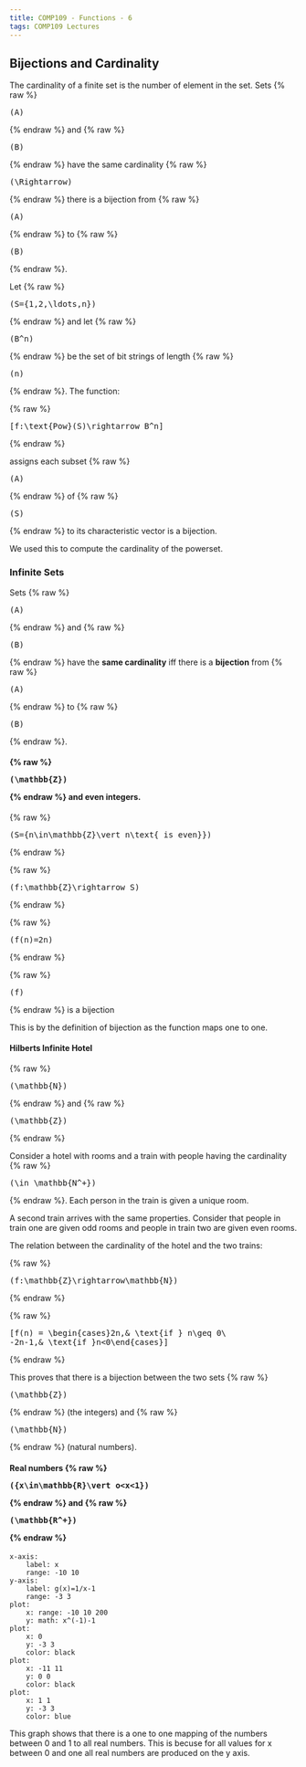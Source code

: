 ```yaml
---
title: COMP109 - Functions - 6
tags: COMP109 Lectures
---
```

## Bijections and Cardinality
The cardinality of a finite set is the number of element in the set. Sets {% raw %}<pre>\(A\)</pre>{% endraw %} and {% raw %}<pre>\(B\)</pre>{% endraw %} have the same cardinality {% raw %}<pre>\(\Rightarrow\)</pre>{% endraw %} there is a bijection from {% raw %}<pre>\(A\)</pre>{% endraw %} to {% raw %}<pre>\(B\)</pre>{% endraw %}.

Let {% raw %}<pre>\(S=\{1,2,\ldots,n\}\)</pre>{% endraw %} and let {% raw %}<pre>\(B^n\)</pre>{% endraw %} be the set of bit strings of length {% raw %}<pre>\(n\)</pre>{% endraw %}. The function:

{% raw %}<pre>\[f:\text{Pow}(S)\rightarrow B^n\]</pre>{% endraw %}

assigns each subset {% raw %}<pre>\(A\)</pre>{% endraw %} of {% raw %}<pre>\(S\)</pre>{% endraw %} to its characteristic vector is a bijection.

We used this to compute the cardinality of the powerset.

### Infinite Sets
Sets {% raw %}<pre>\(A\)</pre>{% endraw %} and {% raw %}<pre>\(B\)</pre>{% endraw %} have the **same cardinality** iff there is a **bijection** from {% raw %}<pre>\(A\)</pre>{% endraw %} to {% raw %}<pre>\(B\)</pre>{% endraw %}.

#### {% raw %}<pre>\(\mathbb{Z}\)</pre>{% endraw %} and even integers.

{% raw %}<pre>\(S=\{n\in\mathbb{Z}\vert n\text{ is even}\}\)</pre>{% endraw %}

{% raw %}<pre>\(f:\mathbb{Z}\rightarrow S\)</pre>{% endraw %}

{% raw %}<pre>\(f(n)=2n\)</pre>{% endraw %}

{% raw %}<pre>\(f\)</pre>{% endraw %} is a bijection

This is by the definition of bijection as the function maps one to one.

#### Hilberts Infinite Hotel

{% raw %}<pre>\(\mathbb{N}\)</pre>{% endraw %} and {% raw %}<pre>\(\mathbb{Z}\)</pre>{% endraw %}

Consider a hotel with rooms and a train with people having the cardinality {% raw %}<pre>\(\in \mathbb{N^+}\)</pre>{% endraw %}. Each person in the train is given a unique room.

A second train arrives with the same properties. Consider that people in train one are given odd rooms and people in train two are given even rooms.

The relation between the cardinality of the hotel and the two trains:

{% raw %}<pre>\(f:\mathbb{Z}\rightarrow\mathbb{N}\)</pre>{% endraw %}

{% raw %}<pre>\[f(n) = \begin{cases}2n,& \text{if } n\geq 0\\ -2n-1,& \text{if }n<0\end{cases}\]</pre>{% endraw %}

This proves that there is a bijection between the two sets {% raw %}<pre>\(\mathbb{Z}\)</pre>{% endraw %} (the integers) and {% raw %}<pre>\(\mathbb{N}\)</pre>{% endraw %} (natural numbers).

#### Real numbers {% raw %}<pre>\(\{x\in\mathbb{R}\vert o<x<1\}\)</pre>{% endraw %} and {% raw %}<pre>\(\mathbb{R^+}\)</pre>{% endraw %}

```charter
x-axis:
	label: x
	range: -10 10
y-axis:
	label: g(x)=1/x-1
	range: -3 3
plot:
	x: range: -10 10 200
	y: math: x^(-1)-1
plot:
	x: 0
	y: -3 3
	color: black
plot:
	x: -11 11
	y: 0 0
	color: black
plot:
	x: 1 1
	y: -3 3
	color: blue
```

This graph shows that there is a one to one mapping of the numbers between 0 and 1 to all real numbers. This is becuse for all values for x between 0 and one all real numbers are produced on the y axis.
